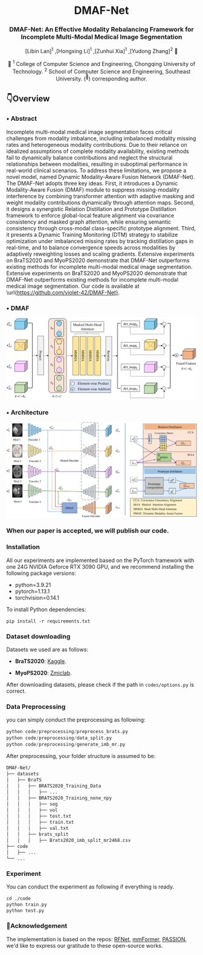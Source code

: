 <div align="center">
<h1> DMAF-Net </h1>
<h3>DMAF-Net: An Effective Modality Rebalancing Framework for Incomplete Multi-Modal Medical Image Segmentation</h3>

[Libin Lan]<sup>1</sup> ,[Hongxing Li]<sup>1</sup> ,[Zunhui Xia]<sup>1</sup> ,[Yudong Zhang]<sup>2</sup> :email:</sup>

🏢 <sup>1</sup> College of Computer Science and Engineering, Chongqing University of Technology. <sup>2</sup> School of Computer Science and Engineering, Southeast University.  (<sup>:email:</sup>) corresponding author.
</div>

## 👇Overview
  
### • Abstract
Incomplete multi-modal medical image segmentation faces critical challenges from modality imbalance, including imbalanced modality missing rates and heterogeneous modality contributions. Due to their reliance on idealized assumptions of complete modality availability, existing methods fail to dynamically balance contributions and neglect the structural relationships between modalities, resulting in suboptimal performance in real-world clinical scenarios. To address these limitations, we propose a novel model, named Dynamic Modality-Aware Fusion Network (DMAF-Net). The DMAF-Net adopts three key ideas. First, it introduces a Dynamic Modality-Aware Fusion (DMAF) module to suppress missing-modality interference by combining transformer attention with adaptive masking and weight modality contributions dynamically through attention maps. Second, it designs a synergistic Relation Distillation and Prototype Distillation framework to enforce global-local feature alignment via covariance consistency and masked graph attention, while ensuring semantic consistency through cross-modal class-specific prototype alignment. Third, it presents a Dynamic Training Monitoring (DTM) strategy to stabilize optimization under imbalanced missing rates by tracking distillation gaps in real-time, and to balance convergence speeds across modalities by adaptively reweighting losses and scaling gradients. Extensive experiments on BraTS2020 and MyoPS2020 demonstrate that DMAF-Net outperforms existing methods for incomplete multi-modal medical image segmentation. Extensive experiments on BraTS2020 and MyoPS2020 demonstrate that DMAF-Net outperforms existing methods for incomplete multi-modal medical image segmentation. Our code is available at \url{https://github.com/violet-42/DMAF-Net}.
### • DMAF
<div align="center">
<img src="assets/DMAF.png" />
</div>

### • Architecture
<div align="center">
<img src="assets/architecture.png" />
</div>

### When our paper is accepted, we will publish our code.

###  Installation
All our experiments are implemented based on the PyTorch framework with one 24G NVIDIA Geforce RTX 3090 GPU, and we recommend installing the following package versions:
- python=3.9.21
- pytorch=1.13.1
- torchvision=0.14.1

To install Python dependencies:
```
pip install -r requirements.txt
```
### Dataset downloading
Datasets we used are as follows:

- **BraTS2020**: [Kaggle](https://www.kaggle.com/datasets/awsaf49/brats20-dataset-training-validation).

- **MyoPS2020**: [Zmiclab](https://zmiclab.github.io/zxh/0/myops20/). 


After downloading datasets, please check if the path in `codes/options.py` is correct.

### Data Preprocessing
you can simply conduct the preprocessing as following:
``` python
python code/preprocessing/preprocess_brats.py
python code/preprocessing/data_split.py
python code/preprocessing/generate_imb_mr.py
```
After preprocessing, your folder structure is assumed to be:
```
DMAF-Net/
├── datasets
│   ├── BraTS
│   │   ├── BRATS2020_Training_Data
│   │   │   ├── ...
│   │   ├── BRATS2020_Training_none_npy
│   │   │   ├── seg
│   │   │   ├── vol
│   │   │   ├── test.txt
│   │   │   ├── train.txt
│   │   │   ├── val.txt
│   │   ├── brats_split
│   │   │   ├── Brats2020_imb_split_mr2468.csv
├── code
│   ├── ...
└── ...
```
### Experiment
You can conduct the experiment as following if everything is ready.
```
cd ./code
python train.py
python test.py
```
### 📑Acknowledgement
The implementation is based on the repos: [RFNet](https://github.com/dyh127/RFNet), [mmFormer](https://github.com/YaoZhang93/mmFormer), [PASSION](https://github.com/Jun-Jie-Shi/PASSION), we'd like to express our gratitude to these open-source works.

